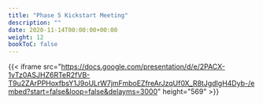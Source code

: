 ```yaml
---
title: "Phase 5 Kickstart Meeting"
description: ""
date: 2020-11-14T00:00:00+00:00
weight: 12
bookToC: false
---
```


{{< iframe src="https://docs.google.com/presentation/d/e/2PACX-1vTz0ASJHZ6RTeR2fVB-T9u2ZArPPHoxfbsY1J9oULrW7jmFmboEZfreArJzqUf0X_R8tJgdIgH4Dyb-/embed?start=false&loop=false&delayms=3000" height="569" >}}

